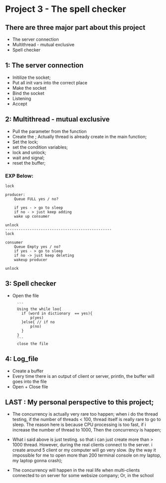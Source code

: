 # Project 3  -   The spell checker 

## There are three major part about this project





* The server connection 
* Multithread - mutual exclusive 
* Spell checker
 
 
 ## 1: The server connection 

* Initilize the socket; 
* Put all init vars into the correct place
* Make the socket 
* Bind the socket 
* Listening
* Accept
            
        
        
 ## 2: Multithread - mutual exclusive 


* Pull the parameter from the function
* Create the ; Actually thread is already create in the main function;
* Set the lock;
* set the condition variables;
* lock and unlock;
* wait and signal;
* reset the buffer;
### EXP Below:
```
lock

producer: 
    Queue FULL yes / no?

    if yes - > go to sleep
    if no - > just keep adding
    wake up consumer

unlock    
------------------------------------------------
lock

consumer
    Queue Empty yes / no?        
    if yes - > go to sleep
    if no -> just keep deleting
    wakeup producer
    
unlock    
```
      
## 3: Spell checker

* Open the file 

        ```
        Using the while loo{
          if (word in dictionary  == yes){
              p(yes)
          }else{ // if no
              p(no)
          } 
        }
        ```
        close the file
        
## 4: Log_file
* Create a buffer
* Every time there is an output of client or server, println, the buffer will goes into the file
* Open + Close file


## LAST : My personal perspective to this project; 
* The concurrency is actually very rare too happen; when i do the thread testing, if the number of threads < 100, thread itself is really rare to go to sleep. The reason here is because CPU processing is too fast, if i increase the number of thread to 1000, Then the concurrency is happen; 
  
* What i said above is just testing. so that i can just create more than > 1000 thread. However, during the real clients connect to the server. i create around 5 client or my computer will go very slow. (by the way it impossible for me to open more than 200 terminal console on my laptop, my laptop gonna crash);

* The concurrency will happen in the real life when multi-clients connected to on server for some websize company; Or, in  the school 



